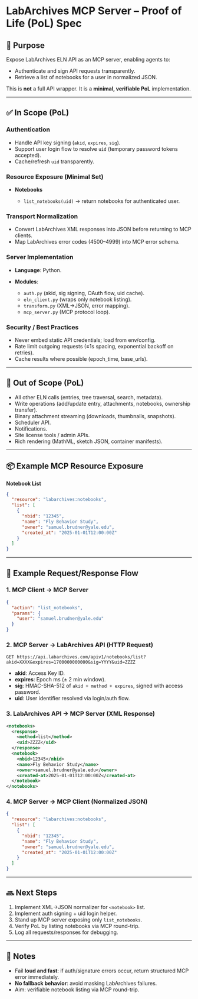 # LabArchives MCP Server – Proof of Life (PoL) Spec

## 🎯 Purpose

Expose LabArchives ELN API as an MCP server, enabling agents to:

* Authenticate and sign API requests transparently.
* Retrieve a list of notebooks for a user in normalized JSON.

This is **not** a full API wrapper. It is a **minimal, verifiable PoL** implementation.

---

## ✅ In Scope (PoL)

### Authentication

* Handle API key signing (`akid`, `expires`, `sig`).
* Support user login flow to resolve `uid` (temporary password tokens accepted).
* Cache/refresh `uid` transparently.

### Resource Exposure (Minimal Set)

* **Notebooks**

  * `list_notebooks(uid)` → return notebooks for authenticated user.

### Transport Normalization

* Convert LabArchives XML responses into JSON before returning to MCP clients.
* Map LabArchives error codes (4500–4999) into MCP error schema.

### Server Implementation

* **Language**: Python.
* **Modules**:

  * `auth.py` (akid, sig signing, OAuth flow, uid cache).
  * `eln_client.py` (wraps only notebook listing).
  * `transform.py` (XML→JSON, error mapping).
  * `mcp_server.py` (MCP protocol loop).

### Security / Best Practices

* Never embed static API credentials; load from env/config.
* Rate limit outgoing requests (≥1s spacing, exponential backoff on retries).
* Cache results where possible (epoch_time, base_urls).

---

## 🚫 Out of Scope (PoL)

* All other ELN calls (entries, tree traversal, search, metadata).
* Write operations (add/update entry, attachments, notebooks, ownership transfer).
* Binary attachment streaming (downloads, thumbnails, snapshots).
* Scheduler API.
* Notifications.
* Site license tools / admin APIs.
* Rich rendering (MathML, sketch JSON, container manifests).

---

## 📦 Example MCP Resource Exposure

**Notebook List**

```json
{
  "resource": "labarchives:notebooks",
  "list": [
    {
      "nbid": "12345",
      "name": "Fly Behavior Study",
      "owner": "samuel.brudner@yale.edu",
      "created_at": "2025-01-01T12:00:00Z"
    }
  ]
}
```

---

## 🔄 Example Request/Response Flow

### 1. MCP Client → MCP Server

```json
{
  "action": "list_notebooks",
  "params": {
    "user": "samuel.brudner@yale.edu"
  }
}
```

### 2. MCP Server → LabArchives API (HTTP Request)

```
GET https://api.labarchives.com/apiv1/notebooks/list?akid=XXXX&expires=1700000000000&sig=YYYY&uid=ZZZZ
```

* **akid**: Access Key ID.
* **expires**: Epoch ms (± 2 min window).
* **sig**: HMAC-SHA-512 of `akid + method + expires`, signed with access password.
* **uid**: User identifier resolved via login/auth flow.

### 3. LabArchives API → MCP Server (XML Response)

```xml
<notebooks>
  <response>
    <method>list</method>
    <uid>ZZZZ</uid>
  </response>
  <notebook>
    <nbid>12345</nbid>
    <name>Fly Behavior Study</name>
    <owner>samuel.brudner@yale.edu</owner>
    <created-at>2025-01-01T12:00:00Z</created-at>
  </notebook>
</notebooks>
```

### 4. MCP Server → MCP Client (Normalized JSON)

```json
{
  "resource": "labarchives:notebooks",
  "list": [
    {
      "nbid": "12345",
      "name": "Fly Behavior Study",
      "owner": "samuel.brudner@yale.edu",
      "created_at": "2025-01-01T12:00:00Z"
    }
  ]
}
```

---

## 🔜 Next Steps

1. Implement XML→JSON normalizer for `<notebook>` list.
2. Implement auth signing + uid login helper.
3. Stand up MCP server exposing only `list_notebooks`.
4. Verify PoL by listing notebooks via MCP round-trip.
5. Log all requests/responses for debugging.

---

## 📌 Notes

* Fail **loud and fast**: if auth/signature errors occur, return structured MCP error immediately.
* **No fallback behavior**: avoid masking LabArchives failures.
* Aim: verifiable notebook listing via MCP round-trip.
